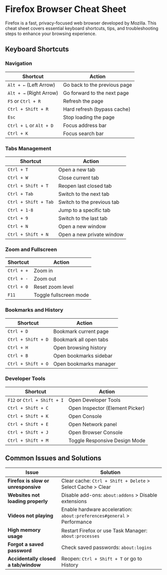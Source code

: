 # Firefox Browser Cheat Sheet

Firefox is a fast, privacy-focused web browser developed by Mozilla. This cheat sheet covers essential keyboard shortcuts, tips, and troubleshooting steps to enhance your browsing experience.

## Keyboard Shortcuts

### Navigation

| Shortcut | Action |
|----------|--------|
| `Alt + ←` (Left Arrow) | Go back to the previous page |
| `Alt + →` (Right Arrow) | Go forward to the next page |
| `F5` or `Ctrl + R` | Refresh the page |
| `Ctrl + Shift + R` | Hard refresh (bypass cache) |
| `Esc` | Stop loading the page |
| `Ctrl + L` or `Alt + D` | Focus address bar |
| `Ctrl + K` | Focus search bar |

### Tabs Management

| Shortcut | Action |
|----------|--------|
| `Ctrl + T` | Open a new tab |
| `Ctrl + W` | Close current tab |
| `Ctrl + Shift + T` | Reopen last closed tab |
| `Ctrl + Tab` | Switch to the next tab |
| `Ctrl + Shift + Tab` | Switch to the previous tab |
| `Ctrl + 1-8` | Jump to a specific tab |
| `Ctrl + 9` | Switch to the last tab |
| `Ctrl + N` | Open a new window |
| `Ctrl + Shift + N` | Open a new private window |

### Zoom and Fullscreen

| Shortcut | Action |
|----------|--------|
| `Ctrl + +` | Zoom in |
| `Ctrl + -` | Zoom out |
| `Ctrl + 0` | Reset zoom level |
| `F11` | Toggle fullscreen mode |

### Bookmarks and History

| Shortcut | Action |
|----------|--------|
| `Ctrl + D` | Bookmark current page |
| `Ctrl + Shift + D` | Bookmark all open tabs |
| `Ctrl + H` | Open browsing history |
| `Ctrl + B` | Open bookmarks sidebar |
| `Ctrl + Shift + O` | Open bookmarks manager |

### Developer Tools

| Shortcut | Action |
|----------|--------|
| `F12` or `Ctrl + Shift + I` | Open Developer Tools |
| `Ctrl + Shift + C` | Open Inspector (Element Picker) |
| `Ctrl + Shift + K` | Open Console |
| `Ctrl + Shift + E` | Open Network panel |
| `Ctrl + Shift + J` | Open Browser Console |
| `Ctrl + Shift + M` | Toggle Responsive Design Mode |

## Common Issues and Solutions

| Issue | Solution |
|-------|----------|
| **Firefox is slow or unresponsive** | Clear cache: `Ctrl + Shift + Delete` > Select Cache > Clear |
| **Websites not loading properly** | Disable add-ons: `about:addons` > Disable extensions |
| **Videos not playing** | Enable hardware acceleration: `about:preferences#general` > Performance |
| **High memory usage** | Restart Firefox or use Task Manager: `about:processes` |
| **Forgot a saved password** | Check saved passwords: `about:logins` |
| **Accidentally closed a tab/window** | Reopen: `Ctrl + Shift + T` or go to History |
